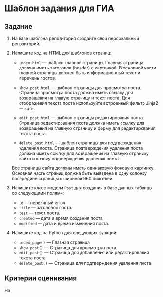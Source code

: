 # Шаблон задания для ГИА

## Задание

1. На базе шаблона репозитория создайте свой персональный репозиторий.

3. Напишите код на HTML для шаблонов страниц:

   * `index.html` — шаблон главной страницы. Главная страница должна иметь заголовок (header) с картинкой. В основной части главной страницы должен быть информационный текст и перечень постов.

   * `show_post.html` — шаблон страницы для просмотра поста. Страница просмотра поста должна иметь ссылку для возвращения на главую страницу и текст поста. Для отображения текста поста используйте встроенный фильтр Jinja2 — `safe`.

   * `edit_post.html` — шаблон страницы редактирования поста. Страница редактирования поста должна иметь ссылку для возвращения на главную страницу и форму для редактирования текста поста.

   * `delete_post.html` — шаблон страницы для подтверждения удаления поста. Страница подтверждения удаления поста должна иметь ссылку для возвращения на главную страницу сайта и кнопку подтверждения удаления поста.

   Все страницы сайта должны иметь одинаковую фоновую картинку. Основная часть страниц должна быть выведена в одну колонку посередине страницы с шириной 960 пикселей.

3. Напишите класс модели `Post` для создания в базе данных таблицы со следующими полями:

   * `id` — первичный ключ.
   * `title` — заголовок поста.
   * `test` — текст поста.
   * `created` — дата и время создания поста.
   * `modified` — дата и время изменения поста.

4. Напишите код на Python для следующих функций:

   * `index_page()` — Главная страница
   * `show_post()` — Страница для просмотра поста
   * `edit_post()` — Страница для добавления или редактирования текста поста
   * `delete_post()` — Страница для подтверждения удаления поста

## Критерии оценивания


На 
